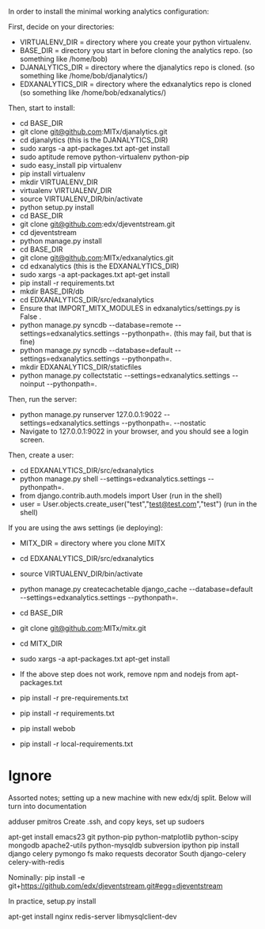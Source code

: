 In order to install the minimal working analytics configuration:

First, decide on your directories:
* VIRTUALENV_DIR = directory where you create your python virtualenv.
* BASE_DIR = directory you start in before cloning the analytics repo. (so something like /home/bob)
* DJANALYTICS_DIR = directory where the djanalytics repo is cloned. (so something like /home/bob/djanalytics/)
* EDXANALYTICS_DIR = directory where the edxanalytics repo is cloned (so something like /home/bob/edxanalytics/)

Then, start to install:
* cd BASE_DIR
* git clone git@github.com:MITx/djanalytics.git
* cd djanalytics (this is the DJANALYTICS_DIR)
* sudo xargs -a apt-packages.txt apt-get install
* sudo aptitude remove python-virtualenv python-pip
* sudo easy_install pip virtualenv
* pip install virtualenv
* mkdir VIRTUALENV_DIR
* virtualenv VIRTUALENV_DIR
* source VIRTUALENV_DIR/bin/activate
* python setup.py install
* cd BASE_DIR
* git clone git@github.com:edx/djeventstream.git
* cd djeventstream
* python manage.py install
* cd BASE_DIR
* git clone git@github.com:MITx/edxanalytics.git
* cd edxanalytics (this is the EDXANALYTICS_DIR)
* sudo xargs -a apt-packages.txt apt-get install
* pip install -r requirements.txt
* mkdir BASE_DIR/db
* cd EDXANALYTICS_DIR/src/edxanalytics
* Ensure that IMPORT_MITX_MODULES in edxanalytics/settings.py is False .
* python manage.py syncdb --database=remote --settings=edxanalytics.settings --pythonpath=. (this may fail, but that is fine)
* python manage.py syncdb --database=default --settings=edxanalytics.settings --pythonpath=.
* mkdir EDXANALYTICS_DIR/staticfiles
* python manage.py collectstatic --settings=edxanalytics.settings --noinput --pythonpath=.

Then, run the server:
* python manage.py runserver 127.0.0.1:9022 --settings=edxanalytics.settings --pythonpath=. --nostatic
* Navigate to 127.0.0.1:9022 in your browser, and you should see a login screen.

Then, create a user:
* cd EDXANALYTICS_DIR/src/edxanalytics
* python manage.py shell --settings=edxanalytics.settings --pythonpath=.
* from django.contrib.auth.models import User (run in the shell)
* user = User.objects.create_user("test","test@test.com","test") (run in the shell)

If you are using the aws settings (ie deploying):

* MITX_DIR = directory where you clone MITX

* cd EDXANALYTICS_DIR/src/edxanalytics
* source VIRTUALENV_DIR/bin/activate
* python manage.py createcachetable django_cache --database=default --settings=edxanalytics.settings --pythonpath=.
* cd BASE_DIR
* git clone git@github.com:MITx/mitx.git
* cd MITX_DIR
* sudo xargs -a apt-packages.txt apt-get install
* If the above step does not work, remove npm and nodejs from apt-packages.txt
* pip install -r pre-requirements.txt
* pip install -r requirements.txt
* pip install webob
* pip install -r local-requirements.txt


Ignore
=====

Assorted notes; setting up a new machine with new edx/dj split. Below will turn into documentation

adduser pmitros
Create .ssh, and copy keys, set up sudoers

apt-get install emacs23 git python-pip python-matplotlib python-scipy mongodb apache2-utils python-mysqldb subversion ipython 
pip install django celery pymongo fs mako requests decorator South django-celery celery-with-redis

Nominally: 
pip install -e git+https://github.com/edx/djeventstream.git#egg=djeventstream

In practice, setup.py install

apt-get install nginx redis-server libmysqlclient-dev 
